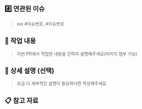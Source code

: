 ## #️⃣ 연관된 이슈

> ex) #이슈번호, #이슈번호

## 📝 작업 내용

> 이번 PR에서 작업한 내용을 간략히 설명해주세요(이미지 첨부 가능)

## 💬 상세 설명 (선택)

> 조금 더 세부적인 설명이 필요하다면 작성해주세요

## 📋 참고 자료
